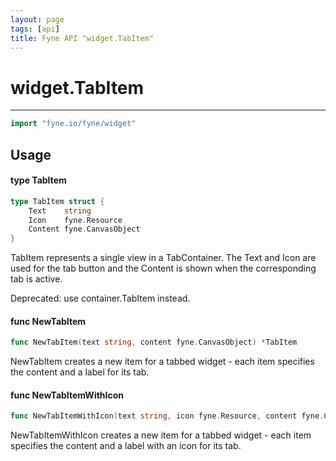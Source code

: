 ```yaml
---
layout: page
tags: [api]
title: Fyne API "widget.TabItem"
---
```


# widget.TabItem
---
```go
import "fyne.io/fyne/widget"
```

## Usage

#### type TabItem

```go
type TabItem struct {
	Text    string
	Icon    fyne.Resource
	Content fyne.CanvasObject
}
```

TabItem represents a single view in a TabContainer. The Text and Icon are used for the tab button and the Content is shown when the corresponding tab is active.


<div class="deprecated">
Deprecated: use container.TabItem instead.</div>

#### func  NewTabItem

```go
func NewTabItem(text string, content fyne.CanvasObject) *TabItem
```
NewTabItem creates a new item for a tabbed widget - each item specifies the content and a label for its tab.

#### func  NewTabItemWithIcon

```go
func NewTabItemWithIcon(text string, icon fyne.Resource, content fyne.CanvasObject) *TabItem
```
NewTabItemWithIcon creates a new item for a tabbed widget - each item specifies the content and a label with an icon for its tab.
